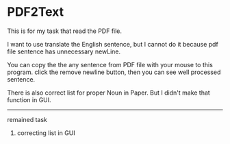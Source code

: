 # PDF2Text

This is for my task that read the PDF file.

I want to use translate the English sentence, but I cannot do it because pdf file sentence has unnecessary newLine.

You can copy the the any sentence from PDF file with your mouse to this program.
click the remove newline button, then you can see well processed sentence.

There is also correct list for proper Noun in Paper. But I didn't make that function in GUI.


--------------
remained task

 1. correcting list in GUI

